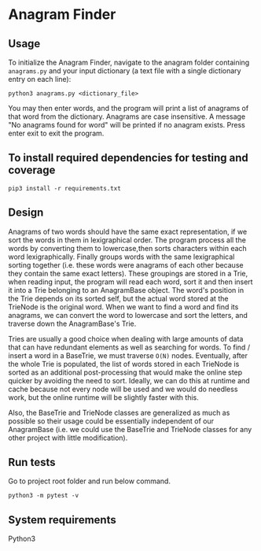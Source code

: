 # Anagram Finder

## Usage

To initialize the Anagram Finder, navigate to the anagram folder containing `anagrams.py` and your input dictionary (a text file with a single dictionary entry on each line):
```
python3 anagrams.py <dictionary_file>
```

You may then enter words, and the program will print a list of anagrams of that word from the dictionary. Anagrams are case insensitive. A message "No anagrams found for word" will be printed if no anagram exists. 
Press enter exit to exit the program.

##  To install required dependencies for testing and coverage
```
pip3 install -r requirements.txt
``` 

## Design

Anagrams of two words should have the same exact representation, if we sort the words in them in lexigraphical order. 
The program process all the words by converting them to lowercase,then sorts characters within each word lexigraphically.
Finally groups words with the same lexigraphical sorting together (i.e. these words were anagrams of each other because they contain the same exact letters). 
These groupings are stored in a Trie, when reading input, the program will read each word, sort it and then insert it into a Trie belonging to an AnagramBase object. 
The  word's position in the Trie depends on its sorted self, but the actual word stored at the TrieNode is the original word. When we want to find a word and find its anagrams, we can convert the word to lowercase and sort the letters, and traverse down the AnagramBase's Trie.


Tries are usually a good choice when dealing with large amounts of data that can have redundant elements as well as searching for words. To find / insert a word in a BaseTrie, we must traverse `O(N)` nodes. Eventually, after the whole Trie is populated, the  list of words stored in each TrieNode is sorted as an additional post-processing that would make the online step quicker by avoiding the need to sort. Ideally, we can do this at runtime and cache because not every node will be used and we would do needless work, but the online runtime  will be slightly faster with this.

Also, the BaseTrie and TrieNode classes are generalized as much as possible so their usage could be essentially independent of our AnagramBase (i.e. we could use the BaseTrie and TrieNode classes for any other project with little modification).

## Run tests
Go to project root folder and run below command.
```
python3 -m pytest -v
```
## System requirements

Python3